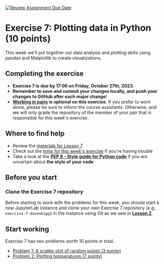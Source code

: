[![Review Assignment Due Date](https://classroom.github.com/assets/deadline-readme-button-22041afd0340ce965d47ae6ef1cefeee28c7c493a6346c4f15d667ab976d596c.svg)](https://classroom.github.com/a/7rkzfriu)
# Exercise 7: Plotting data in Python (10 points)

This week we'll put together our data analysis and plotting skills using pandas and Matplotlib to create visualizations.

## Completing the exercise

- **Exercise 7 is due by 17:00 on Friday, October 27th, 2023**.
- **Remember to save and commit your changes locally, and push your changes to GitHub after each major change**!
- **[Working in pairs](https://geo-python-site.readthedocs.io/en/latest/lessons/L2/why-pairs.html) is optional on this exercise**. If you prefer to work alone, please be sure to inform the course assistants. Otherwise, and we will only grade the repository of the member of your pair that is responsible for this week's exercise.

## Where to find help

- Review the [materials for Lesson 7](https://geo-python-site.readthedocs.io/en/latest/lessons/L7/overview.html)
- Check out the [hints for this week's exercise](https://geo-python-site.readthedocs.io/en/latest/lessons/L7/exercise-7.html#exercise-7-hints) if you're having trouble
- Take a look at the **[PEP 8 - Style guide for Python code](https://www.python.org/dev/peps/pep-0008/)** if you are uncertain about **the style of your code**

## Before you start

### Clone the Exercise 7 repository

Before starting to work with the problems for this week, you should start a new JupyterLab instance and clone your own Exercise 7 repository (e.g., `exercise-7-davewhipp`) in the instance using Git as we saw in [**Lesson 2**](https://geo-python-site.readthedocs.io/en/latest/lessons/L2/git-basics.html#clone-a-repository-from-github).

## Start working

Exercise 7 has two problems worth 10 points in total. 

 - [Problem 1: A scatter plot of random points (3 points)](Exercise-7-problem-1.ipynb)
 - [Problem 2: Plotting temperatures (7 points)](Exercise-7-problem-2.ipynb)